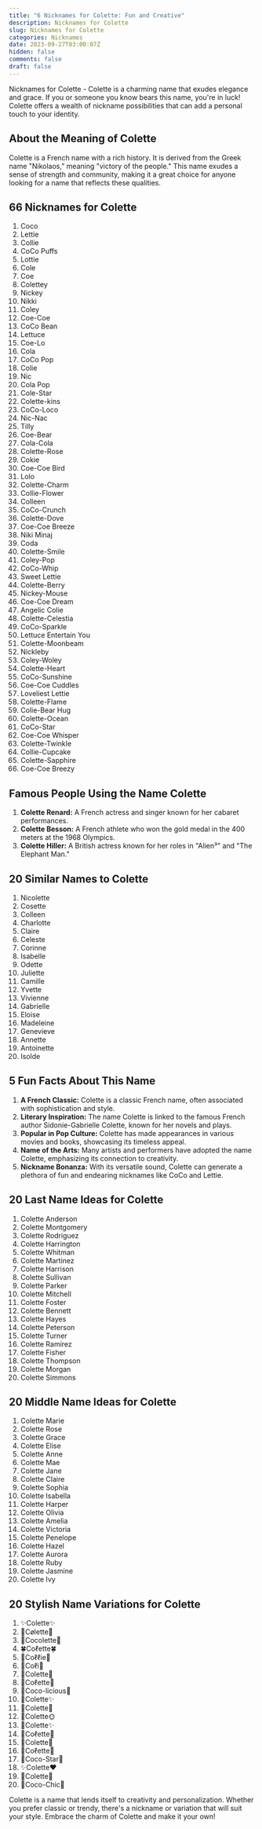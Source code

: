 ```yaml
---
title: "6 Nicknames for Colette: Fun and Creative"
description: Nicknames for Colette
slug: Nicknames for Colette
categories: Nicknames
date: 2023-09-27T03:00:07Z
hidden: false
comments: false
draft: false
---
```


Nicknames for Colette - Colette is a charming name that exudes elegance and grace. If you or someone you know bears this name, you're in luck! Colette offers a wealth of nickname possibilities that can add a personal touch to your identity. 

## About the Meaning of Colette

Colette is a French name with a rich history. It is derived from the Greek name "Nikolaos," meaning "victory of the people." This name exudes a sense of strength and community, making it a great choice for anyone looking for a name that reflects these qualities.

## 66 Nicknames for Colette

1. Coco
2. Lettie
3. Collie
4. CoCo Puffs
5. Lottie
6. Cole
7. Coe
8. Colettey
9. Nickey
10. Nikki
11. Coley
12. Coe-Coe
13. CoCo Bean
14. Lettuce
15. Coe-Lo
16. Cola
17. CoCo Pop
18. Colie
19. Nic
20. Cola Pop
21. Cole-Star
22. Colette-kins
23. CoCo-Loco
24. Nic-Nac
25. Tilly
26. Coe-Bear
27. Cola-Cola
28. Colette-Rose
29. Cokie
30. Coe-Coe Bird
31. Lolo
32. Colette-Charm
33. Collie-Flower
34. Colleen
35. CoCo-Crunch
36. Colette-Dove
37. Coe-Coe Breeze
38. Niki Minaj
39. Coda
40. Colette-Smile
41. Coley-Pop
42. CoCo-Whip
43. Sweet Lettie
44. Colette-Berry
45. Nickey-Mouse
46. Coe-Coe Dream
47. Angelic Colie
48. Colette-Celestia
49. CoCo-Sparkle
50. Lettuce Entertain You
51. Colette-Moonbeam
52. Nickleby
53. Coley-Woley
54. Colette-Heart
55. CoCo-Sunshine
56. Coe-Coe Cuddles
57. Loveliest Lettie
58. Colette-Flame
59. Colie-Bear Hug
60. Colette-Ocean
61. CoCo-Star
62. Coe-Coe Whisper
63. Colette-Twinkle
64. Collie-Cupcake
65. Colette-Sapphire
66. Coe-Coe Breezy

## Famous People Using the Name Colette

1. **Colette Renard:** A French actress and singer known for her cabaret performances.
2. **Colette Besson:** A French athlete who won the gold medal in the 400 meters at the 1968 Olympics.
3. **Colette Hiller:** A British actress known for her roles in "Alien³" and "The Elephant Man."

## 20 Similar Names to Colette

1. Nicolette
2. Cosette
3. Colleen
4. Charlotte
5. Claire
6. Celeste
7. Corinne
8. Isabelle
9. Odette
10. Juliette
11. Camille
12. Yvette
13. Vivienne
14. Gabrielle
15. Eloise
16. Madeleine
17. Genevieve
18. Annette
19. Antoinette
20. Isolde

## 5 Fun Facts About This Name

1. **A French Classic:** Colette is a classic French name, often associated with sophistication and style.
2. **Literary Inspiration:** The name Colette is linked to the famous French author Sidonie-Gabrielle Colette, known for her novels and plays.
3. **Popular in Pop Culture:** Colette has made appearances in various movies and books, showcasing its timeless appeal.
4. **Name of the Arts:** Many artists and performers have adopted the name Colette, emphasizing its connection to creativity.
5. **Nickname Bonanza:** With its versatile sound, Colette can generate a plethora of fun and endearing nicknames like CoCo and Lettie.

## 20 Last Name Ideas for Colette

1. Colette Anderson
2. Colette Montgomery
3. Colette Rodriguez
4. Colette Harrington
5. Colette Whitman
6. Colette Martinez
7. Colette Harrison
8. Colette Sullivan
9. Colette Parker
10. Colette Mitchell
11. Colette Foster
12. Colette Bennett
13. Colette Hayes
14. Colette Peterson
15. Colette Turner
16. Colette Ramirez
17. Colette Fisher
18. Colette Thompson
19. Colette Morgan
20. Colette Simmons

## 20 Middle Name Ideas for Colette

1. Colette Marie
2. Colette Rose
3. Colette Grace
4. Colette Elise
5. Colette Anne
6. Colette Mae
7. Colette Jane
8. Colette Claire
9. Colette Sophia
10. Colette Isabella
11. Colette Harper
12. Colette Olivia
13. Colette Amelia
14. Colette Victoria
15. Colette Penelope
16. Colette Hazel
17. Colette Aurora
18. Colette Ruby
19. Colette Jasmine
20. Colette Ivy

## 20 Stylish Name Variations for Colette

1. ✨Colette✨
2. 🌸Cølette🌸
3. 🌟Cocolette🌟
4. 🍀Coℓette🍀
5. 🎀Coℓℓie🎀
6. 💖Coℓi💖
7. 🌺Colette💐
8. 🦋Coℓette🦢
9. 💎Coco-licious💎
10. 🌼Colette✨
11. 🌈Colette🌈
12. 🌻Colette🌞
13. 🌠Colette✨
14. 🍭Coℓette🍬
15. 🌙Colette🌟
16. 🌷Coℓette🌿
17. 🌸Coco-Star🌟
18. ✨Colette❤️
19. 🌟Colette🌟
20. 💫Coco-Chic💫

Colette is a name that lends itself to creativity and personalization. Whether you prefer classic or trendy, there's a nickname or variation that will suit your style. Embrace the charm of Colette and make it your own!